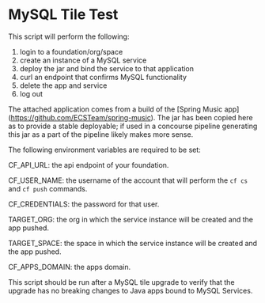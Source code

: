 # MySQL Tile Test

This script will perform the following:

1.  login to a foundation/org/space
1.  create an instance of a MySQL service
1.  deploy the jar and bind the service to that application
1.  curl an endpoint that confirms MySQL functionality
1.  delete the app and service
1.  log out


The attached application comes from a build of the [Spring Music app] (https://github.com/ECSTeam/spring-music).  The jar has been copied here as to provide a stable deployable; if used in a concourse pipeline generating this jar as a part of the pipeline likely makes more sense.

The following environment variables are required to be set:

CF_API_URL:  the api endpoint of your foundation.

CF_USER_NAME:  the username of the account that will perform the `cf cs` and `cf push` commands.

CF_CREDENTIALS: the password for that user.

TARGET_ORG:  the org in which the service instance will be created and the app pushed.

TARGET_SPACE:  the space in which the service instance will be created and the app pushed.

CF_APPS_DOMAIN:  the apps domain. 

This script should be run after a MySQL tile upgrade to verify that the upgrade has no breaking changes to Java apps bound to MySQL Services.
